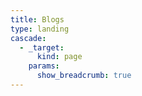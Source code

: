 ```yaml
---
title: Blogs
type: landing
cascade:
  - _target:
      kind: page
    params:
      show_breadcrumb: true
---
```


